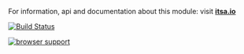 For information, api and documentation about this module: visit <b><a href="http://itsa.io">itsa.io</a></b>

[![Build Status](https://travis-ci.org/itsa/event-dom.svg?branch=master)](https://travis-ci.org/itsa/event-dom)

[![browser support](https://ci.testling.com/itsa/event-dom.png)](https://ci.testling.com/itsa/event-dom)
